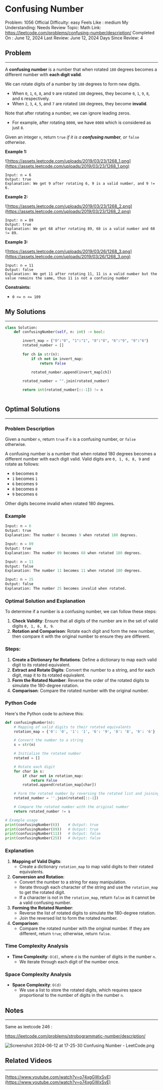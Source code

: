 # Confusing Number

Problem: 1056
Official Difficulty: easy
Feels Like : medium
My Understanding: Needs Review
Topic: Math
Link: https://leetcode.com/problems/confusing-number/description/
Completed On : June 12, 2024
Last Review: June 12, 2024
Days Since Review: 4

## Problem

---

A **confusing number** is a number that when rotated `180` degrees becomes a different number with **each digit valid**.

We can rotate digits of a number by `180` degrees to form new digits.

- When `0`, `1`, `6`, `8`, and `9` are rotated `180` degrees, they become `0`, `1`, `9`, `8`, and `6` respectively.
- When `2`, `3`, `4`, `5`, and `7` are rotated `180` degrees, they become **invalid**.

Note that after rotating a number, we can ignore leading zeros.

- For example, after rotating `8000`, we have `0008` which is considered as just `8`.

Given an integer `n`, return `true` *if it is a **confusing number**, or* `false` *otherwise*.

**Example 1:**

![https://assets.leetcode.com/uploads/2019/03/23/1268_1.png](https://assets.leetcode.com/uploads/2019/03/23/1268_1.png)

```
Input: n = 6
Output: true
Explanation: We get 9 after rotating 6, 9 is a valid number, and 9 != 6.

```

**Example 2:**

![https://assets.leetcode.com/uploads/2019/03/23/1268_2.png](https://assets.leetcode.com/uploads/2019/03/23/1268_2.png)

```
Input: n = 89
Output: true
Explanation: We get 68 after rotating 89, 68 is a valid number and 68 != 89.

```

**Example 3:**

![https://assets.leetcode.com/uploads/2019/03/26/1268_3.png](https://assets.leetcode.com/uploads/2019/03/26/1268_3.png)

```
Input: n = 11
Output: false
Explanation: We get 11 after rotating 11, 11 is a valid number but the value remains the same, thus 11 is not a confusing number

```

**Constraints:**

- `0 <= n <= 109`

## My Solutions

---

```python
class Solution:
    def confusingNumber(self, n: int) -> bool:

        invert_map = {"0":"0", "1":"1", "8":"8", "6":"9", "9":"6"}
        rotated_number = []
        
        for ch in str(n):
            if ch not in invert_map:
                return False

            rotated_number.append(invert_map[ch])
        
        rotated_number = "".join(rotated_number)

        return int(rotated_number[::-1]) != n
```

```python

```

## Optimal Solutions

---

### Problem Description

Given a number `n`, return `true` if `n` is a confusing number, or `false` otherwise.

A confusing number is a number that when rotated 180 degrees becomes a different number with each digit valid. Valid digits are `0, 1, 6, 8, 9` and rotate as follows:

- `0` becomes `0`
- `1` becomes `1`
- `6` becomes `9`
- `8` becomes `8`
- `9` becomes `6`

Other digits become invalid when rotated 180 degrees.

### Example

```python
Input: n = 6
Output: true
Explanation: The number 6 becomes 9 when rotated 180 degrees.

Input: n = 89
Output: true
Explanation: The number 89 becomes 68 when rotated 180 degrees.

Input: n = 11
Output: false
Explanation: The number 11 becomes 11 when rotated 180 degrees.

Input: n = 25
Output: false
Explanation: The number 25 becomes invalid when rotated.

```

### Optimal Solution and Explanation

To determine if a number is a confusing number, we can follow these steps:

1. **Check Validity**: Ensure that all digits of the number are in the set of valid digits `0, 1, 6, 8, 9`.
2. **Rotation and Comparison**: Rotate each digit and form the new number, then compare it with the original number to ensure they are different.

### Steps:

1. **Create a Dictionary for Rotations**: Define a dictionary to map each valid digit to its rotated equivalent.
2. **Extract and Rotate Digits**: Convert the number to a string, and for each digit, map it to its rotated equivalent.
3. **Form the Rotated Number**: Reverse the order of the rotated digits to simulate the 180-degree rotation.
4. **Comparison**: Compare the rotated number with the original number.

### Python Code

Here's the Python code to achieve this:

```python
def confusingNumber(n):
    # Mapping of valid digits to their rotated equivalents
    rotation_map = {'0': '0', '1': '1', '6': '9', '8': '8', '9': '6'}

    # Convert the number to a string
    s = str(n)

    # Initialize the rotated number
    rotated = []

    # Rotate each digit
    for char in s:
        if char not in rotation_map:
            return False
        rotated.append(rotation_map[char])

    # Form the rotated number by reversing the rotated list and joining
    rotated_number = ''.join(rotated[::-1])

    # Compare the rotated number with the original number
    return rotated_number != s

# Example usage
print(confusingNumber(6))    # Output: true
print(confusingNumber(89))   # Output: true
print(confusingNumber(11))   # Output: false
print(confusingNumber(25))   # Output: false

```

### Explanation

1. **Mapping of Valid Digits**:
    - Create a dictionary `rotation_map` to map valid digits to their rotated equivalents.
2. **Conversion and Rotation**:
    - Convert the number to a string for easy manipulation.
    - Iterate through each character of the string and use the `rotation_map` to get the rotated digit.
    - If a character is not in the `rotation_map`, return `false` as it cannot be a valid confusing number.
3. **Forming the Rotated Number**:
    - Reverse the list of rotated digits to simulate the 180-degree rotation.
    - Join the reversed list to form the rotated number.
4. **Comparison**:
    - Compare the rotated number with the original number. If they are different, return `true`; otherwise, return `false`.

### Time Complexity Analysis

- **Time Complexity**: `O(d)`, where `d` is the number of digits in the number `n`.
    - We iterate through each digit of the number once.

### Space Complexity Analysis

- **Space Complexity**: `O(d)`
    - We use a list to store the rotated digits, which requires space proportional to the number of digits in the number `n`.

## Notes

---

 Same as leetcode 246 :

https://leetcode.com/problems/strobogrammatic-number/description/

![Screenshot 2024-06-12 at 17-25-30 Confusing Number - LeetCode.png](Confusing%20Number%20abc2f18b793f42ac8ebb8ed5c84f74a5/Screenshot_2024-06-12_at_17-25-30_Confusing_Number_-_LeetCode.png)

## Related Videos

---

[https://www.youtube.com/watch?v=o74xgGWxSvE](https://www.youtube.com/watch?v=o74xgGWxSvE)